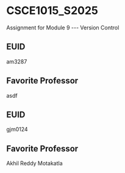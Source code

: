 # CSCE1015_S2025

Assignment for Module 9 --- Version Control

## EUID
am3287
## Favorite Professor
asdf
## EUID
gjm0124
## Favorite Professor
Akhil Reddy Motakatla
